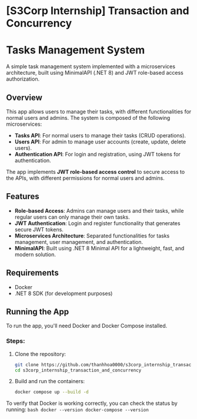 # [S3Corp Internship] Transaction and Concurrency
# Tasks Management System

A simple task management system implemented with a microservices architecture, built using MinimalAPI (.NET 8) and JWT role-based access authorization.

## Overview

This app allows users to manage their tasks, with different functionalities for normal users and admins. The system is composed of the following microservices:

- **Tasks API**: For normal users to manage their tasks (CRUD operations).
- **Users API**: For admin to manage user accounts (create, update, delete users).
- **Authentication API**: For login and registration, using JWT tokens for authentication.

The app implements **JWT role-based access control** to secure access to the APIs, with different permissions for normal users and admins.

## Features

- **Role-based Access**: Admins can manage users and their tasks, while regular users can only manage their own tasks.
- **JWT Authentication**: Login and register functionality that generates secure JWT tokens.
- **Microservices Architecture**: Separated functionalities for tasks management, user management, and authentication.
- **MinimalAPI**: Built using .NET 8 Minimal API for a lightweight, fast, and modern solution.

## Requirements

- Docker
- .NET 8 SDK (for development purposes)

## Running the App

To run the app, you'll need Docker and Docker Compose installed.

### Steps:

1. Clone the repository:
    ```bash
    git clone https://github.com/thanhhoa0000/s3corp_internship_transaction_and_concurrency
    cd s3corp_internship_transaction_and_concurrency
    ```

2. Build and run the containers:
    ```bash
    docker compose up --build -d
    ```

To verify that Docker is working correctly, you can check the status by running:
    ```bash
    docker --version
    docker-compose --version
    ```
